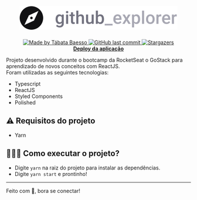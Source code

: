 <h1 align="center">
  <img src="/src/assets/logo.svg" />
  <br/>
</h1>
<p align="center">
  <a href="https://www.linkedin.com/in/tabatabaesso/">
    <img alt="Made by Tábata Baesso" src="https://img.shields.io/badge/made%20by-Tábata%20Baesso-%2304D361">
  </a>

  <a href="https://github.com/tabaesso/github_explorer/commits/master">
    <img alt="GitHub last commit" src="https://img.shields.io/github/last-commit/tabaesso/github_explorer">
  </a>
  
  <a href="https://github.com/tabaesso/github_explorer/stargazers">
    <img alt="Stargazers" src="https://img.shields.io/github/stars/tabaesso/github_explorer?style=social">
  </a>
  <br/>
  <a alt="Site da aplicação" target="_blank" href="https://tabaesso-githubexplorer-deploy.netlify.app/">
  <b>Deploy da aplicação</b>
  </a>
</p>

Projeto desenvolvido durante o bootcamp da RocketSeat o GoStack para aprendizado de novos conceitos com ReactJS.<br/>
Foram utilizadas as seguintes tecnologias:
- Typescript
- ReactJS
- Styled Components
- Polished

## ⚠ Requisitos do projeto
-  Yarn

## 👩🏻‍💻 Como executar o projeto?

   -  Digite `yarn` na raiz do projeto para instalar as dependências.
   -  Digite `yarn start` e prontinho!
 
---
Feito com 💙, bora se conectar!
